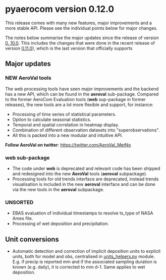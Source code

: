 # pyaerocom version 0.12.0

This release comes with many new features, major improvements and a more 
stable API. Please see the individual points below for major changes.

The notes below summarise the major updates since the release of version [0.
10.0](https://github.com/metno/pyaerocom/releases/tag/v0.10.0). This 
includes the changes that were done in the recent release of version 
[0.11.0](https://github.com/metno/pyaerocom/releases/tag/v0.11.0)), which 
is the last version that officially supports

## Major updates

### **NEW** AeroVal tools

The web processing tools have seen major improvements and the backend has a 
new API, which can be found in the **aeroval** sub-package. Compared to the 
former AeroCom Evaluation tools (**web** sup-package in former releases), 
the new tools are a lot more flexible and support, for instance:

- Processing of time series of statistical parameters.
- Option to calculate seasonal statistics.
- Temporal and spatial correlation in heatmap display.
- Combination of different observation datasets into "superobservations".
- All this is packed into a new modular and intuitive API.

**Follow AeroVal on twitter**: https://twitter.com/AeroVal_MetNo

### **web** sub-package 

- The code under **web** is deprecated and relevant code has been shipped 
  and redesigned into the new **AeroVal** tools (**aeroval** subpackage).
- Processing tools for old trends interface are deprecated, instead trends 
  visualisation is included in the new **aeroval** interface and can be 
  done via the new tools in the **aeroval** subpackage.

### 
### UNSORTED

- EBAS evaluation of individual timestamps to resolve ts_type of NASA Ames 
  file.
- Processing of wet deposition and precipitation.

## Unit conversions

- Automatic detection and correction of implicit deposition units to 
  explicit units, both for model and obs, centralised in 
  [units_helpers.py](https://github.com/metno/pyaerocom/blob/master/pyaerocom/units_helpers.py) module. 
  E.g. if precip is reported mm and if the associated sampling duration is 
  known (e.g. daily), it is corrected to mm d-1. Same applies to wet 
  deposition.


